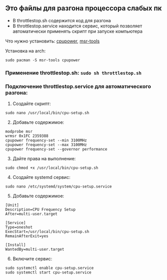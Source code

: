 ## Это файлы для разгона процессора слабых пк

+ В throttlestop.sh содержится код для разгона
+ В throttlestop.service находится сервис, который позволяет автоматически применять скрипт при запуске компьютера

Что нужно установить: [cpupower](https://archlinux.org/packages/?name=cpupower), [msr-tools](https://archlinux.org/packages/?q=msr-tools)

Установка на arch: 
```
sudo pacman -S msr-tools cpupower
```

### Применение throttlestop.sh: ```sudo sh throttlestop.sh```

### Подключение throttlestop.service для автоматического разгона:
1) Создайте скрипт:
```
sudo nano /usr/local/bin/cpu-setup.sh
```
2) Добавьте содержимое:
```#!/bin/bash
modprobe msr
wrmsr 0x1FC 2359388
cpupower frequency-set --min 3100MHz
cpupower frequency-set --max 3100MHz
cpupower frequency-set --governor performance
```
3) Дайте права на выполнение:
```
sudo chmod +x /usr/local/bin/cpu-setup.sh
```
4) Создайте systemd сервис:
```
sudo nano /etc/systemd/system/cpu-setup.service
```
5) Добавьте содержимое:
```
[Unit]
Description=CPU Frequency Setup
After=multi-user.target

[Service]
Type=oneshot
ExecStart=/usr/local/bin/cpu-setup.sh
RemainAfterExit=yes

[Install]
WantedBy=multi-user.target
```
6) Включите сервис:
```
sudo systemctl enable cpu-setup.service
sudo systemctl start cpu-setup.service
```